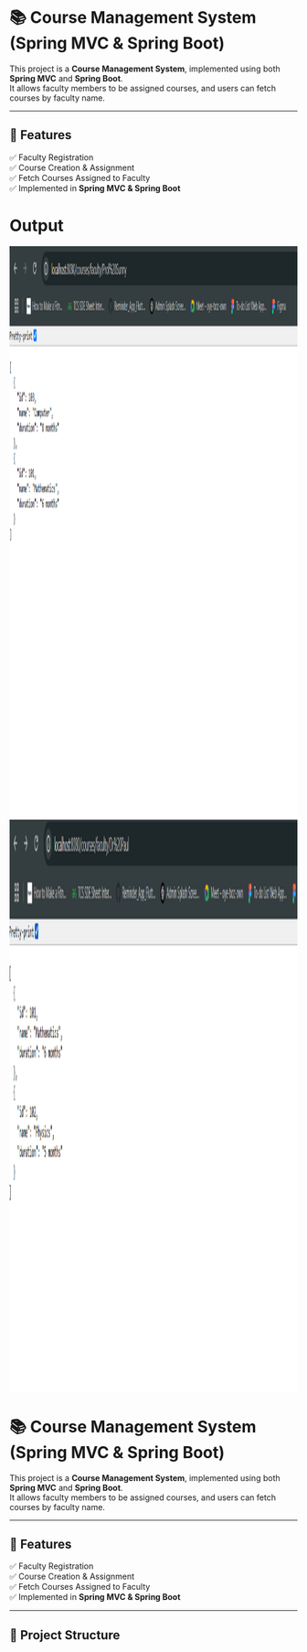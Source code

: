 # 📚 Course Management System (Spring MVC & Spring Boot)

This project is a **Course Management System**, implemented using both **Spring MVC** and **Spring Boot**.  
It allows faculty members to be assigned courses, and users can fetch courses by faculty name.

---

## 🚀 Features
✅ Faculty Registration  
✅ Course Creation & Assignment  
✅ Fetch Courses Assigned to Faculty  
✅ Implemented in **Spring MVC & Spring Boot**  

# Output


<img src="https://github.com/s21sd/week3_final/blob/master/final.png" width="2500" height="1000" alt="Image Description">
<img src="https://github.com/s21sd/week3_final/blob/master/image.png" width="2500" height="1000" alt="Image Description">

# 📚 Course Management System (Spring MVC & Spring Boot)

This project is a **Course Management System**, implemented using both **Spring MVC** and **Spring Boot**.  
It allows faculty members to be assigned courses, and users can fetch courses by faculty name.

---

## 🚀 Features
✅ Faculty Registration  
✅ Course Creation & Assignment  
✅ Fetch Courses Assigned to Faculty  
✅ Implemented in **Spring MVC & Spring Boot**  

---

## 📁 Project Structure
